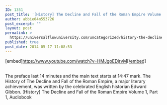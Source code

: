 ```yaml
---
ID: 1351
post_title: '[History] The Decline and Fall of the Roman Empire Volume 1, Part 1,'
author: abbie04m553726
post_excerpt: ""
layout: post
permalink: >
  https://universalflowuniversity.com/uncategorized/history-the-decline-and-fall-of-the-roman-empire-volume-1-part-1/
published: true
post_date: 2014-05-17 11:08:53
---
```

[embed]https://www.youtube.com/watch?v=HMJgoEDjrvM[/embed]</br></br>
<p>The preface last 14 minutes and the main text starts at 14:47 mark.
The History of The Decline and Fall of the Roman Empire, a major literary achievement, was written by the celebrated English historian Edward Gibbon. 
[History] The Decline and Fall of the Roman Empire Volume 1, Part 1, Audiobook</p>